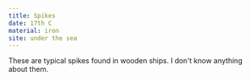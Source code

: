 ```yaml
---
title: Spikes
date: 17th C
material: iron
site: under the sea
---
```

These are typical spikes found in wooden ships. I don't know anything about them.